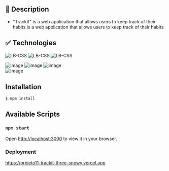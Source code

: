 ## 📝 Description

- "TrackIt" is a web application that allows users to keep track of their habits is a web application that allows users to keep track of their habits
  
## :white_check_mark: Technologies
<img align="center" alt="LB-CSS"   src="https://img.shields.io/badge/React-20232A?style=for-the-badge&logo=react&logoColor=61DAFB" />
<img align="center" alt="LB-CSS"   src="https://img.shields.io/badge/JavaScript-323330?style=for-the-badge&logo=javascript&logoColor=F7DF1E" />
<img align="center" alt="LB-CSS"   src="https://img.shields.io/badge/styled--components-DB7093?style=for-the-badge&logo=styled-components&logoColor=white" /> 

![image](https://github.com/LorenzoBaumgratz/TrackIt/assets/108705177/6daa7366-8647-4f60-a11e-bac96ba3329d)
![image](https://github.com/LorenzoBaumgratz/TrackIt/assets/108705177/3806caa7-5456-4048-8f7a-f5e6b3592544)
![image](https://github.com/LorenzoBaumgratz/TrackIt/assets/108705177/ef2892a9-cd08-4061-9183-1205a22b8d1d)
<br>
![image](https://github.com/LorenzoBaumgratz/TrackIt/assets/108705177/d90d9e73-4af8-4233-800c-cd6d8d6291b1)


## Installation

```bash
$ npm install
```
## Available Scripts
### `npm start`

Open [http://localhost:3000](http://localhost:3000) to view it in your browser.



### Deployment

https://projeto11-trackit-three-snowy.vercel.app


